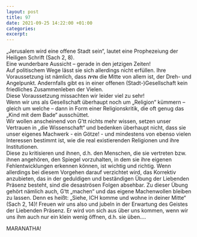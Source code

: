 ```yaml
---
layout: post
title: 97
date: 2021-09-25 14:22:00 +01:00
categories: 
excerpt: 
---
```


„Jerusalem wird eine offene Stadt sein“, lautet eine Prophezeiung der Heiligen Schrift (Sach 2, 8).\
Eine wunderbare Aussicht – gerade in den jetzigen Zeiten!\
Auf politischem Wege lässt sie sich allerdings nicht erfüllen. Ihre Voraussetzung ist nämlich, dass **והיה** die Mitte von allem ist, der Dreh- und Angelpunkt. Andernfalls gibt es in einer offenen (Stadt-)Gesellschaft kein friedliches Zusammenleben der Vielen.\
Diese Voraussetzung missachten wir leider viel zu sehr!\
Wenn wir uns als Gesellschaft überhaupt noch um „Religion“ kümmern – gleich um welche – dann in Form einer Religionskritik, die oft genug das „Kind mit dem Bade“ ausschüttet.\
Wir wollen anscheinend von G’tt nichts mehr wissen, setzen unser Vertrauen in „die Wissenschaft“ und bedenken überhaupt nicht, dass sie unser eigenes Machwerk - ein Götze! - und mindestens von ebenso vielen Interessen bestimmt ist, wie die real existierenden Religionen und ihre Institutionen.\
Diese zu kritisieren und ihnen, d.h. den Menschen, die sie vertreten bzw. ihnen angehören, den Spiegel vorzuhalten, in dem sie ihre eigenen Fehlentwicklungen erkennen können, ist wichtig und richtig. Wenn allerdings bei diesem Vorgehen darauf verzichtet wird, das Korrektiv anzubieten, das in der geduldigen und beständigen Übung der Liebenden Präsenz besteht, sind die desaströsen Folgen absehbar. Zu dieser Übung gehört nämlich auch, G‘tt „machen“ und das eigene Machenwollen bleiben zu lassen. Denn es heißt: „Siehe, ICH komme und wohne in deiner Mitte“ (Sach 2, 14)! Freuen wir uns also und jubeln in der Erwartung des Geistes der Liebenden Präsenz. Er wird von sich aus über uns kommen, wenn wir uns ihm auch nur ein klein wenig öffnen, d.h. sie üben….

MARANATHA!
